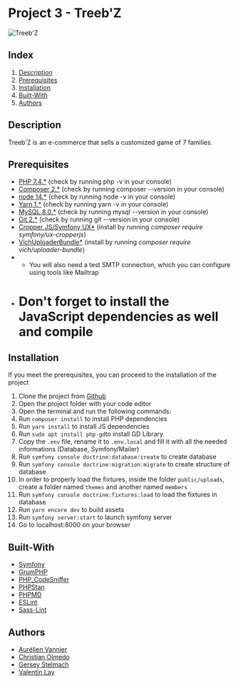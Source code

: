 # Project 3 - Treeb'Z

![Treeb'Z](https://user-images.strikinglycdn.com/res/hrscywv4p/image/upload/c_limit,fl_lossy,h_300,w_300,f_auto,q_100/1771008/692650_575797.png)

## Index
1. [Description](#Description)
2. [Prerequisites](#Prerequisites)
3. [Installation](#Installation)
4. [Built-With](#Built-With)
5. [Authors](#Authors)

## Description

Treeb'Z is an e-commerce that sells a customized game of 7 families.

## Prerequisites

* [PHP 7.4.*](https://www.php.net/releases/7_4_0.php) (check by running php -v in your console)
* [Composer 2.*](https://getcomposer.org/) (check by running composer --version in your console)
* [node 14.*](https://nodejs.org/en/) (check by running node -v in your console)
* [Yarn 1.*](https://yarnpkg.com/) (check by running yarn -v in your console)
* [MySQL 8.0.*](https://www.mysql.com/fr/) (check by running mysql --version in your console)
* [Git 2.*](https://git-scm.com/) (check by running git --version in your console)
* [Cropper JS/Symfony UX*](https://github.com/symfony/ux-cropperjs) (install by running _composer require symfony/ux-cropperjs_)
* [VichUploaderBundle*](https://github.com/dustin10/VichUploaderBundle/blob/master/docs/index.md) (install by running _composer require vich/uploader-bundle_)
* * You will also need a test SMTP connection, which you can configure using tools like Mailtrap
*  # Don't forget to install the JavaScript dependencies as well and compile

## Installation
If you meet the prerequisites, you can proceed to the installation of the project 

1. Clone the project from [Github](https://github.com/WildCodeSchool/orleans-202103-php-project-treebz)
2. Open the project folder with your code editor
3. Open the terminal and run the following commands:
4. Run `composer install` to install PHP dependencies
5. Run `yarn install` to install JS dependencies
6. Run `sudo apt install php-gd`to install GD Library
7. Copy the `.env` file, rename it to `.env.local` and fill it with all the needed informations (Database, Symfony/Mailer)
8. Run `symfony console doctrine:database:create` to create database
9. Run `symfony console doctrine:migration:migrate` to create structure of database
10. In order to properly load the fixtures, inside the folder `public/uploads`, create a folder named `themes` and another named `members`
11. Run `symfony console doctrine:fixtures:load` to load the fixtures in database
12. Run `yarn encore dev` to build assets
13. Run `symfony server:start` to launch symfony server
14. Go to localhost:8000 on your browser

## Built-With

* [Symfony](https://github.com/symfony/symfony)
* [GrumPHP](https://github.com/phpro/grumphp)
* [PHP_CodeSniffer](https://github.com/squizlabs/PHP_CodeSniffer)
* [PHPStan](https://github.com/phpstan/phpstan)
* [PHPMD](http://phpmd.org)
* [ESLint](https://eslint.org/)
* [Sass-Lint](https://github.com/sasstools/sass-lint)

## Authors

* [Aurélien Vannier](https://github.com/Vannou28)
* [Christian Olmedo](https://github.com/ChristianOlmedo)
* [Gersey Stelmach](https://github.com/gerseystelmach)
* [Valentin Lay](https://github.com/Valentin-int)

